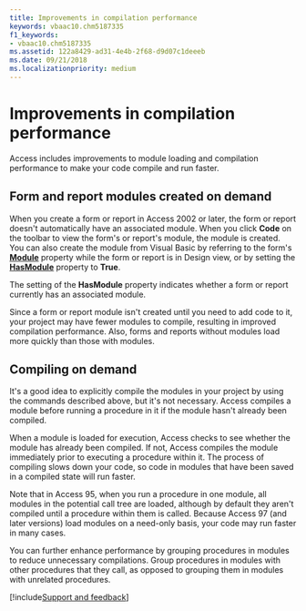 ```yaml
---
title: Improvements in compilation performance
keywords: vbaac10.chm5187335
f1_keywords:
- vbaac10.chm5187335
ms.assetid: 122a8429-ad31-4e4b-2f68-d9d07c1deeeb
ms.date: 09/21/2018
ms.localizationpriority: medium
---
```



# Improvements in compilation performance

Access includes improvements to module loading and compilation performance to make your code compile and run faster.


## Form and report modules created on demand

When you create a form or report in Access 2002 or later, the form or report doesn't automatically have an associated module. When you click **Code** on the toolbar to view the form's or report's module, the module is created. You can also create the module from Visual Basic by referring to the form's **[Module](../../../api/Access.Form.Module.md)** property while the form or report is in Design view, or by setting the **[HasModule](../../../api/Access.Form.HasModule.md)** property to **True**.

The setting of the **HasModule** property indicates whether a form or report currently has an associated module.

Since a form or report module isn't created until you need to add code to it, your project may have fewer modules to compile, resulting in improved compilation performance. Also, forms and reports without modules load more quickly than those with modules.


## Compiling on demand

It's a good idea to explicitly compile the modules in your project by using the commands described above, but it's not necessary. Access compiles a module before running a procedure in it if the module hasn't already been compiled.

When a module is loaded for execution, Access checks to see whether the module has already been compiled. If not, Access compiles the module immediately prior to executing a procedure within it. The process of compiling slows down your code, so code in modules that have been saved in a compiled state will run faster.

Note that in Access 95, when you run a procedure in one module, all modules in the potential call tree are loaded, although by default they aren't compiled until a procedure within them is called. Because Access 97 (and later versions) load modules on a need-only basis, your code may run faster in many cases.

You can further enhance performance by grouping procedures in modules to reduce unnecessary compilations. Group procedures in modules with other procedures that they call, as opposed to grouping them in modules with unrelated procedures.

[!include[Support and feedback](~/includes/feedback-boilerplate.md)]